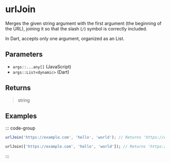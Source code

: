 # urlJoin <Lang dart js />

Merges the given string argument with the first argument (the beginning of the URL), joining it so that the slash (`/`) symbol is correctly included.

In Dart, accepts only one argument, organized as an List.

## Parameters

- `args::...any[]` (JavaScript)
- `args::List<dynamic>` (Dart)

## Returns

> string

## Examples

::: code-group

```javascript [JavaScript]
urlJoin('https://example.com', 'hello', 'world'); // Returns 'https://example.com/hello/world'
```

```dart [Dart]
urlJoin(['https://example.com', 'hello', 'world']); // Returns 'https://example.com/hello/world'
```

:::
